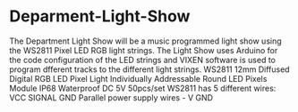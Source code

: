 # Deparment-Light-Show
The Department Light Show will be a music programmed light show using the WS2811 Pixel LED RGB light strings. 
The Light Show uses Arduino for the code configuration of the LED strings and VIXEN software is used to program dfferent tracks to the different light strings.
WS2811 12mm Diffused Digital RGB LED Pixel Light Individually Addressable Round LED Pixels Module IP68 Waterproof DC 5V 50pcs/set
WS2811 has 5 different wires:
VCC SIGNAL GND 
Parallel power supply wires - V GND
